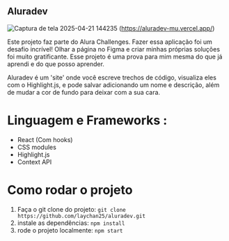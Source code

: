 ## Aluradev
![Captura de tela 2025-04-21 144235](https://github.com/user-attachments/assets/fcd6baa3-b316-44cc-a690-47d09561b050)
(https://aluradev-mu.vercel.app/)

Este projeto faz parte do Alura Challenges. Fazer essa aplicação foi um desafio incrível! Olhar a página no Figma e criar minhas próprias soluções foi muito gratificante.
Esse projeto é uma prova para mim mesma do que já aprendi e do que posso aprender.

Aluradev é um 'site' onde você escreve trechos de código, visualiza eles com o Highlight.js, e pode salvar adicionando um nome e descrição, além de mudar a cor de fundo para deixar com a sua cara.



# Linguagem e Frameworks :
* React (Com hooks)
* CSS modules
* Highlight.js
* Context API

# Como rodar o projeto
1. Faça o git clone do projeto:
   ` git clone https://github.com/laychan25/aluradev.git  `
2. instale as dependências:
   ` npm install `
3. rode o projeto localmente:
   ` npm start `
